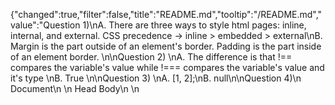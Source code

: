 {"changed":true,"filter":false,"title":"README.md","tooltip":"/README.md","value":"Question 1)\nA.  There are three ways to style html pages: inline, internal, and external. CSS precedence -> inline > embedded > external\nB. Margin is the part outside of an element's border. Padding is the part inside of an element border. \n\nQuestion 2) \nA. The difference is that !== compares the variable's value while !=== compares the variable's value and it's type \nB. True \n\nQuestion 3) \nA. [1, 2];\nB. null\n\nQuestion 4)\n                    Document\n       \n        Head                        Body\n   \n        <Title>             <img>           <p>\n        My Page                             My Name\n\n","undoManager":{"mark":99,"position":100,"stack":[[{"start":{"row":13,"column":8},"end":{"row":14,"column":0},"action":"insert","lines":["",""],"id":144}],[{"start":{"row":13,"column":8},"end":{"row":14,"column":0},"action":"remove","lines":["",""],"id":145}],[{"start":{"row":13,"column":0},"end":{"row":13,"column":4},"action":"insert","lines":["    "],"id":146}],[{"start":{"row":13,"column":4},"end":{"row":13,"column":8},"action":"insert","lines":["    "],"id":147}],[{"start":{"row":13,"column":8},"end":{"row":13,"column":12},"action":"insert","lines":["    "],"id":148}],[{"start":{"row":13,"column":12},"end":{"row":13,"column":16},"action":"insert","lines":["    "],"id":149}],[{"start":{"row":13,"column":24},"end":{"row":14,"column":0},"action":"insert","lines":["",""],"id":150},{"start":{"row":14,"column":0},"end":{"row":14,"column":16},"action":"insert","lines":["                "]}],[{"start":{"row":14,"column":12},"end":{"row":14,"column":16},"action":"remove","lines":["    "],"id":151},{"start":{"row":14,"column":8},"end":{"row":14,"column":12},"action":"remove","lines":["    "]}],[{"start":{"row":14,"column":8},"end":{"row":14,"column":12},"action":"insert","lines":["    "],"id":152}],[{"start":{"row":14,"column":8},"end":{"row":14,"column":12},"action":"remove","lines":["    "],"id":153}],[{"start":{"row":14,"column":8},"end":{"row":14,"column":9},"action":"insert","lines":["H"],"id":154},{"start":{"row":14,"column":9},"end":{"row":14,"column":10},"action":"insert","lines":["e"]},{"start":{"row":14,"column":10},"end":{"row":14,"column":11},"action":"insert","lines":["a"]},{"start":{"row":14,"column":11},"end":{"row":14,"column":12},"action":"insert","lines":["d"]}],[{"start":{"row":14,"column":12},"end":{"row":14,"column":16},"action":"insert","lines":["    "],"id":155}],[{"start":{"row":14,"column":16},"end":{"row":14,"column":20},"action":"insert","lines":["    "],"id":156}],[{"start":{"row":14,"column":20},"end":{"row":14,"column":24},"action":"insert","lines":["    "],"id":157}],[{"start":{"row":14,"column":24},"end":{"row":14,"column":28},"action":"insert","lines":["    "],"id":158}],[{"start":{"row":14,"column":28},"end":{"row":14,"column":29},"action":"insert","lines":["B"],"id":159},{"start":{"row":14,"column":29},"end":{"row":14,"column":30},"action":"insert","lines":["o"]},{"start":{"row":14,"column":30},"end":{"row":14,"column":31},"action":"insert","lines":["d"]},{"start":{"row":14,"column":31},"end":{"row":14,"column":32},"action":"insert","lines":["y"]}],[{"start":{"row":14,"column":32},"end":{"row":15,"column":0},"action":"insert","lines":["",""],"id":160},{"start":{"row":15,"column":0},"end":{"row":15,"column":8},"action":"insert","lines":["        "]}],[{"start":{"row":15,"column":4},"end":{"row":15,"column":8},"action":"remove","lines":["    "],"id":161}],[{"start":{"row":15,"column":4},"end":{"row":16,"column":0},"action":"insert","lines":["",""],"id":162},{"start":{"row":16,"column":0},"end":{"row":16,"column":4},"action":"insert","lines":["    "]}],[{"start":{"row":16,"column":0},"end":{"row":16,"column":4},"action":"remove","lines":["    "],"id":163},{"start":{"row":15,"column":4},"end":{"row":16,"column":0},"action":"remove","lines":["",""]}],[{"start":{"row":15,"column":4},"end":{"row":15,"column":8},"action":"insert","lines":["    "],"id":164}],[{"start":{"row":15,"column":8},"end":{"row":15,"column":9},"action":"insert","lines":["T"],"id":165},{"start":{"row":15,"column":9},"end":{"row":15,"column":10},"action":"insert","lines":["i"]},{"start":{"row":15,"column":10},"end":{"row":15,"column":11},"action":"insert","lines":["t"]},{"start":{"row":15,"column":11},"end":{"row":15,"column":12},"action":"insert","lines":["l"]},{"start":{"row":15,"column":12},"end":{"row":15,"column":13},"action":"insert","lines":["e"]}],[{"start":{"row":15,"column":13},"end":{"row":15,"column":14},"action":"insert","lines":[">"],"id":166},{"start":{"row":15,"column":14},"end":{"row":15,"column":15},"action":"insert","lines":[","]},{"start":{"row":15,"column":15},"end":{"row":15,"column":16},"action":"insert","lines":["="]}],[{"start":{"row":15,"column":15},"end":{"row":15,"column":16},"action":"remove","lines":["="],"id":167},{"start":{"row":15,"column":14},"end":{"row":15,"column":15},"action":"remove","lines":[","]}],[{"start":{"row":15,"column":8},"end":{"row":15,"column":9},"action":"insert","lines":["<"],"id":168}],[{"start":{"row":15,"column":15},"end":{"row":15,"column":16},"action":"insert","lines":["M"],"id":169},{"start":{"row":15,"column":16},"end":{"row":15,"column":17},"action":"insert","lines":["y"]}],[{"start":{"row":15,"column":17},"end":{"row":15,"column":18},"action":"insert","lines":[" "],"id":170},{"start":{"row":15,"column":18},"end":{"row":15,"column":19},"action":"insert","lines":["P"]},{"start":{"row":15,"column":19},"end":{"row":15,"column":20},"action":"insert","lines":["a"]},{"start":{"row":15,"column":20},"end":{"row":15,"column":21},"action":"insert","lines":["g"]},{"start":{"row":15,"column":21},"end":{"row":15,"column":22},"action":"insert","lines":["e"]}],[{"start":{"row":15,"column":4},"end":{"row":15,"column":8},"action":"remove","lines":["    "],"id":171}],[{"start":{"row":15,"column":18},"end":{"row":15,"column":20},"action":"insert","lines":["  "],"id":172}],[{"start":{"row":15,"column":20},"end":{"row":15,"column":24},"action":"insert","lines":["    "],"id":173}],[{"start":{"row":15,"column":24},"end":{"row":15,"column":28},"action":"insert","lines":["    "],"id":174}],[{"start":{"row":15,"column":24},"end":{"row":15,"column":28},"action":"remove","lines":["    "],"id":175}],[{"start":{"row":14,"column":7},"end":{"row":15,"column":0},"action":"insert","lines":["",""],"id":176},{"start":{"row":15,"column":0},"end":{"row":15,"column":7},"action":"insert","lines":["       "]}],[{"start":{"row":16,"column":3},"end":{"row":17,"column":0},"action":"insert","lines":["",""],"id":177},{"start":{"row":17,"column":0},"end":{"row":17,"column":3},"action":"insert","lines":["   "]}],[{"start":{"row":17,"column":2},"end":{"row":17,"column":3},"action":"remove","lines":[" "],"id":178},{"start":{"row":17,"column":1},"end":{"row":17,"column":2},"action":"remove","lines":[" "]}],[{"start":{"row":15,"column":28},"end":{"row":15,"column":32},"action":"insert","lines":["    "],"id":179}],[{"start":{"row":13,"column":15},"end":{"row":13,"column":16},"action":"insert","lines":[" "],"id":180}],[{"start":{"row":13,"column":17},"end":{"row":13,"column":20},"action":"insert","lines":["   "],"id":181}],[{"start":{"row":15,"column":31},"end":{"row":15,"column":32},"action":"remove","lines":[" "],"id":182},{"start":{"row":15,"column":31},"end":{"row":15,"column":32},"action":"insert","lines":[" "]}],[{"start":{"row":15,"column":32},"end":{"row":15,"column":36},"action":"insert","lines":["    "],"id":183}],[{"start":{"row":17,"column":22},"end":{"row":17,"column":24},"action":"insert","lines":["  "],"id":184}],[{"start":{"row":17,"column":24},"end":{"row":17,"column":28},"action":"insert","lines":["    "],"id":185}],[{"start":{"row":17,"column":28},"end":{"row":17,"column":32},"action":"insert","lines":["    "],"id":186}],[{"start":{"row":17,"column":32},"end":{"row":17,"column":36},"action":"insert","lines":["    "],"id":187}],[{"start":{"row":17,"column":32},"end":{"row":17,"column":36},"action":"remove","lines":["    "],"id":188}],[{"start":{"row":17,"column":32},"end":{"row":17,"column":33},"action":"insert","lines":["<"],"id":189},{"start":{"row":17,"column":33},"end":{"row":17,"column":34},"action":"insert","lines":["i"]},{"start":{"row":17,"column":34},"end":{"row":17,"column":35},"action":"insert","lines":["m"]},{"start":{"row":17,"column":35},"end":{"row":17,"column":36},"action":"insert","lines":["g"]}],[{"start":{"row":17,"column":36},"end":{"row":17,"column":37},"action":"insert","lines":[">"],"id":190}],[{"start":{"row":17,"column":37},"end":{"row":17,"column":38},"action":"insert","lines":[" "],"id":191}],[{"start":{"row":17,"column":37},"end":{"row":17,"column":38},"action":"remove","lines":[" "],"id":192}],[{"start":{"row":17,"column":37},"end":{"row":17,"column":40},"action":"insert","lines":["   "],"id":193}],[{"start":{"row":17,"column":40},"end":{"row":17,"column":41},"action":"insert","lines":["<"],"id":194},{"start":{"row":17,"column":41},"end":{"row":17,"column":42},"action":"insert","lines":["p"]},{"start":{"row":17,"column":42},"end":{"row":17,"column":43},"action":"insert","lines":[">"]}],[{"start":{"row":17,"column":43},"end":{"row":17,"column":44},"action":"insert","lines":[" "],"id":195}],[{"start":{"row":17,"column":43},"end":{"row":17,"column":44},"action":"remove","lines":[" "],"id":196}],[{"start":{"row":17,"column":43},"end":{"row":17,"column":44},"action":"insert","lines":["M"],"id":197},{"start":{"row":17,"column":44},"end":{"row":17,"column":45},"action":"insert","lines":["y"]}],[{"start":{"row":17,"column":45},"end":{"row":17,"column":46},"action":"insert","lines":[" "],"id":198},{"start":{"row":17,"column":46},"end":{"row":17,"column":47},"action":"insert","lines":["N"]},{"start":{"row":17,"column":47},"end":{"row":17,"column":48},"action":"insert","lines":["a"]},{"start":{"row":17,"column":48},"end":{"row":17,"column":49},"action":"insert","lines":["m"]},{"start":{"row":17,"column":49},"end":{"row":17,"column":50},"action":"insert","lines":["e"]}],[{"start":{"row":17,"column":50},"end":{"row":17,"column":51},"action":"insert","lines":[" "],"id":199}],[{"start":{"row":17,"column":50},"end":{"row":17,"column":51},"action":"remove","lines":[" "],"id":200}],[{"start":{"row":17,"column":28},"end":{"row":17,"column":32},"action":"remove","lines":["    "],"id":201}],[{"start":{"row":17,"column":36},"end":{"row":17,"column":40},"action":"insert","lines":["    "],"id":202}],[{"start":{"row":17,"column":40},"end":{"row":17,"column":44},"action":"insert","lines":["    "],"id":203}],[{"start":{"row":17,"column":54},"end":{"row":18,"column":0},"action":"insert","lines":["",""],"id":204},{"start":{"row":18,"column":0},"end":{"row":18,"column":2},"action":"insert","lines":["  "]}],[{"start":{"row":18,"column":2},"end":{"row":18,"column":4},"action":"insert","lines":["  "],"id":205}],[{"start":{"row":18,"column":4},"end":{"row":18,"column":8},"action":"insert","lines":["    "],"id":206}],[{"start":{"row":17,"column":47},"end":{"row":18,"column":0},"action":"insert","lines":["",""],"id":207},{"start":{"row":18,"column":0},"end":{"row":18,"column":2},"action":"insert","lines":["  "]}],[{"start":{"row":18,"column":2},"end":{"row":18,"column":4},"action":"insert","lines":["  "],"id":208}],[{"start":{"row":18,"column":4},"end":{"row":18,"column":8},"action":"insert","lines":["    "],"id":209}],[{"start":{"row":18,"column":8},"end":{"row":18,"column":12},"action":"insert","lines":["    "],"id":210}],[{"start":{"row":18,"column":12},"end":{"row":18,"column":16},"action":"insert","lines":["    "],"id":211}],[{"start":{"row":18,"column":16},"end":{"row":18,"column":20},"action":"insert","lines":["    "],"id":212}],[{"start":{"row":18,"column":20},"end":{"row":18,"column":24},"action":"insert","lines":["    "],"id":213}],[{"start":{"row":18,"column":24},"end":{"row":18,"column":28},"action":"insert","lines":["    "],"id":214}],[{"start":{"row":18,"column":28},"end":{"row":18,"column":32},"action":"insert","lines":["    "],"id":215}],[{"start":{"row":18,"column":32},"end":{"row":18,"column":36},"action":"insert","lines":["    "],"id":216}],[{"start":{"row":18,"column":36},"end":{"row":18,"column":40},"action":"insert","lines":["    "],"id":217}],[{"start":{"row":18,"column":40},"end":{"row":18,"column":44},"action":"insert","lines":["    "],"id":218}],[{"start":{"row":18,"column":44},"end":{"row":18,"column":48},"action":"insert","lines":["    "],"id":219}],[{"start":{"row":18,"column":44},"end":{"row":18,"column":48},"action":"remove","lines":["    "],"id":220}],[{"start":{"row":17,"column":9},"end":{"row":17,"column":16},"action":"remove","lines":["My Page"],"id":221}],[{"start":{"row":17,"column":21},"end":{"row":17,"column":22},"action":"insert","lines":["`"],"id":222},{"start":{"row":17,"column":22},"end":{"row":17,"column":23},"action":"insert","lines":["`"]},{"start":{"row":17,"column":23},"end":{"row":17,"column":24},"action":"insert","lines":["`"]},{"start":{"row":17,"column":24},"end":{"row":17,"column":25},"action":"insert","lines":["`"]},{"start":{"row":17,"column":25},"end":{"row":17,"column":26},"action":"insert","lines":["`"]},{"start":{"row":17,"column":26},"end":{"row":17,"column":27},"action":"insert","lines":["`"]},{"start":{"row":17,"column":27},"end":{"row":17,"column":28},"action":"insert","lines":["`"]},{"start":{"row":17,"column":28},"end":{"row":17,"column":29},"action":"insert","lines":["`"]}],[{"start":{"row":18,"column":5},"end":{"row":18,"column":12},"action":"insert","lines":["My Page"],"id":223}],[{"start":{"row":18,"column":4},"end":{"row":18,"column":5},"action":"remove","lines":[" "],"id":224}],[{"start":{"row":18,"column":49},"end":{"row":18,"column":50},"action":"remove","lines":[" "],"id":225},{"start":{"row":18,"column":48},"end":{"row":18,"column":49},"action":"remove","lines":[" "]},{"start":{"row":18,"column":44},"end":{"row":18,"column":48},"action":"remove","lines":["    "]},{"start":{"row":18,"column":40},"end":{"row":18,"column":44},"action":"remove","lines":["    "]}],[{"start":{"row":18,"column":40},"end":{"row":18,"column":44},"action":"insert","lines":["    "],"id":226}],[{"start":{"row":18,"column":2},"end":{"row":18,"column":3},"action":"remove","lines":[" "],"id":227}],[{"start":{"row":17,"column":28},"end":{"row":17,"column":29},"action":"remove","lines":["`"],"id":228},{"start":{"row":17,"column":27},"end":{"row":17,"column":28},"action":"remove","lines":["`"]},{"start":{"row":17,"column":26},"end":{"row":17,"column":27},"action":"remove","lines":["`"]},{"start":{"row":17,"column":25},"end":{"row":17,"column":26},"action":"remove","lines":["`"]},{"start":{"row":17,"column":24},"end":{"row":17,"column":25},"action":"remove","lines":["`"]},{"start":{"row":17,"column":23},"end":{"row":17,"column":24},"action":"remove","lines":["`"]},{"start":{"row":17,"column":22},"end":{"row":17,"column":23},"action":"remove","lines":["`"]},{"start":{"row":17,"column":21},"end":{"row":17,"column":22},"action":"remove","lines":["`"]}],[{"start":{"row":17,"column":21},"end":{"row":17,"column":24},"action":"insert","lines":["   "],"id":229}],[{"start":{"row":17,"column":24},"end":{"row":17,"column":28},"action":"insert","lines":["    "],"id":230}],[{"start":{"row":17,"column":28},"end":{"row":17,"column":32},"action":"insert","lines":["    "],"id":231}],[{"start":{"row":17,"column":28},"end":{"row":17,"column":32},"action":"remove","lines":["    "],"id":232}],[{"start":{"row":17,"column":2},"end":{"row":17,"column":4},"action":"insert","lines":["  "],"id":233}],[{"start":{"row":17,"column":4},"end":{"row":17,"column":8},"action":"insert","lines":["    "],"id":234}],[{"start":{"row":17,"column":33},"end":{"row":17,"column":34},"action":"remove","lines":[" "],"id":235},{"start":{"row":17,"column":32},"end":{"row":17,"column":33},"action":"remove","lines":[" "]},{"start":{"row":17,"column":28},"end":{"row":17,"column":32},"action":"remove","lines":["    "]},{"start":{"row":17,"column":24},"end":{"row":17,"column":28},"action":"remove","lines":["    "]}],[{"start":{"row":17,"column":24},"end":{"row":17,"column":28},"action":"insert","lines":["    "],"id":236}],[{"start":{"row":18,"column":3},"end":{"row":18,"column":4},"action":"insert","lines":[" "],"id":237}],[{"start":{"row":18,"column":4},"end":{"row":18,"column":8},"action":"insert","lines":["    "],"id":238}],[{"start":{"row":18,"column":44},"end":{"row":18,"column":48},"action":"remove","lines":["    "],"id":239},{"start":{"row":18,"column":40},"end":{"row":18,"column":44},"action":"remove","lines":["    "]}],[{"start":{"row":18,"column":40},"end":{"row":18,"column":44},"action":"insert","lines":["    "],"id":240}],[{"start":{"row":17,"column":28},"end":{"row":17,"column":32},"action":"insert","lines":["    "],"id":241}],[{"start":{"row":17,"column":28},"end":{"row":17,"column":32},"action":"remove","lines":["    "],"id":242}],[{"start":{"row":19,"column":8},"end":{"row":20,"column":0},"action":"insert","lines":["# ERICGUERRA-CST336_MIDTERM",""],"id":243,"ignore":true}],[{"start":{"row":19,"column":6},"end":{"row":19,"column":35},"action":"remove","lines":["  # ERICGUERRA-CST336_MIDTERM"],"id":244},{"start":{"row":19,"column":5},"end":{"row":19,"column":6},"action":"remove","lines":[" "]},{"start":{"row":19,"column":4},"end":{"row":19,"column":5},"action":"remove","lines":[" "]},{"start":{"row":19,"column":0},"end":{"row":19,"column":4},"action":"remove","lines":["    "]}]]},"ace":{"folds":[],"scrolltop":0,"scrollleft":0,"selection":{"start":{"row":19,"column":0},"end":{"row":19,"column":0},"isBackwards":false},"options":{"guessTabSize":true,"useWrapMode":false,"wrapToView":true},"firstLineState":0},"timestamp":1583365403065}